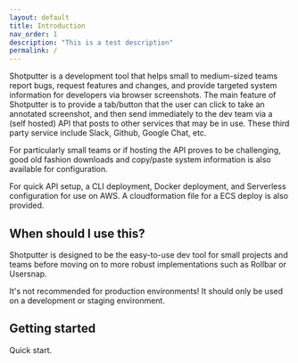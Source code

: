 ```yaml
---
layout: default
title: Introduction
nav_order: 1
description: "This is a test description"
permalink: /
---
```


Shotputter is a development tool that helps small to medium-sized teams report bugs,
request features and changes, and provide targeted system information for developers via browser screenshots. 
The main feature of Shotputter is to provide a tab/button that the user can click to 
take an annotated screenshot, and then send immediately to the dev team via a (self hosted) API that posts to other services that may be in use.
These third party service include Slack, Github, Google Chat, etc. 

For particularly small teams or if hosting the API proves to be challenging, good old fashion
downloads and copy/paste system information is also available for configuration.

For quick API setup, a CLI deployment, Docker deployment, and Serverless configuration for use on AWS.
A cloudformation file for a ECS deploy is also provided.

## When should I use this?

Shotputter is designed to be the easy-to-use dev tool for small projects and teams before
moving on to more robust implementations such as Rollbar or Usersnap.

It's not recommended for production environments! It should only be used on a development or
staging environment.

## Getting started

Quick start.
